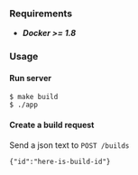 ### Requirements

* ***Docker >= 1.8***

### Usage

#### Run server

```
$ make build
$ ./app
```

#### Create a build request

Send a json text to `POST /builds`

```
{"id":"here-is-build-id"}
```
